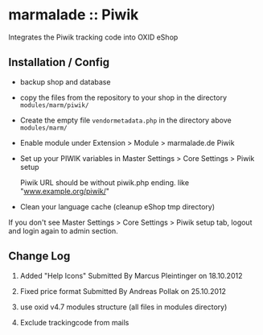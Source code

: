 marmalade :: Piwik
==================
Integrates the Piwik tracking code into OXID eShop

Installation / Config
---------------------

*    backup shop and database

*    copy the files from the repository to your shop in the directory
     `modules/marm/piwik/`

*    Create the empty file `vendormetadata.php` in the directory above
     `modules/marm/`

*    Enable module under Extension > Module > marmalade.de Piwik

*    Set up your PIWIK variables in Master Settings > Core Settings > Piwik setup

	 Piwik URL should be without piwik.php ending. like "www.example.org/piwik/"

*    Clean your language cache (cleanup eShop tmp directory)


If you don't see Master Settings > Core Settings > Piwik setup tab, logout and login again to admin section.


Change Log
----------

1. Added "Help Icons" Submitted By Marcus Pleintinger on 18.10.2012

2. Fixed price format Submitted By Andreas Pollak on 25.10.2012

3. use oxid v4.7 modules structure (all files in modules directory)

4. Exclude trackingcode from mails


